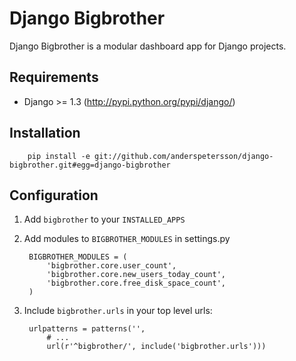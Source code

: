 # Django Bigbrother

Django Bigbrother is a modular dashboard app for Django projects.

## Requirements

* Django >= 1.3 (http://pypi.python.org/pypi/django/)

## Installation

		pip install -e git://github.com/anderspetersson/django-bigbrother.git#egg=django-bigbrother
	
## Configuration

1. Add `bigbrother` to your `INSTALLED_APPS`
2. Add modules to `BIGBROTHER_MODULES` in settings.py

		BIGBROTHER_MODULES = (
		    'bigbrother.core.user_count',
		    'bigbrother.core.new_users_today_count',
		    'bigbrother.core.free_disk_space_count',
		)

3. Include `bigbrother.urls` in your top level urls:

		urlpatterns = patterns('', 
			# ...
			url(r'^bigbrother/', include('bigbrother.urls')))